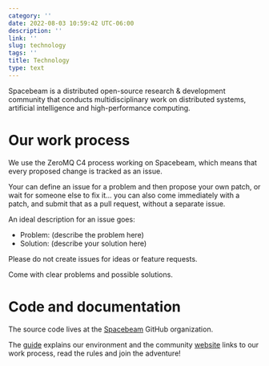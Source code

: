```yaml
---
category: ''
date: 2022-08-03 10:59:42 UTC-06:00
description: ''
link: ''
slug: technology
tags: ''
title: Technology
type: text
---
```

Spacebeam is a distributed open-source research & development community that conducts multidisciplinary work on distributed systems, artificial intelligence and high-performance computing.

# Our work process
We use the ZeroMQ C4 process working on Spacebeam, which means that every proposed change is tracked as an issue.

Your can define an issue for a problem and then propose your own patch, or wait for someone else to fix it... you can also come immediately with a patch, and submit that as a pull request, without a separate issue.

An ideal description for an issue goes:

- Problem: (describe the problem here)
- Solution: (describe your solution here)

Please do not create issues for ideas or feature requests.

Come with clear problems and possible solutions.

# Code and documentation

The source code lives at the [Spacebeam](https://github.com/spacebeam) GitHub organization.

The [guide](https://github.com/spacebeam/guide/wiki) explains our environment and the community [website](https://spacebeam.io) links to our work process, read the rules and join the adventure!

